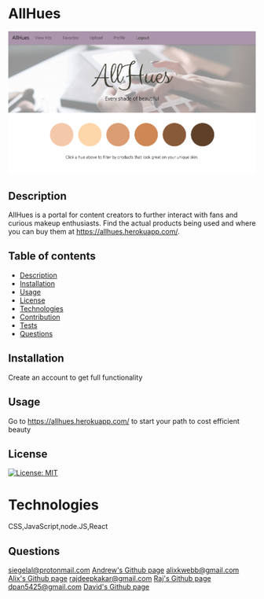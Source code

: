 # AllHues

![AllHues Homepage Image](./client/public/images/allhues-homepage.png)

## Description

AllHues is a portal for content creators to further interact with fans and curious makeup enthusiasts. Find the actual products being used and where you can buy them at https://allhues.herokuapp.com/.

## Table of contents

- [Description](#Description)
- [Installation](#Installation)
- [Usage](#Usage)
- [License](#License)
- [Technologies](#Technologies)
- [Contribution](#Contribution)
- [Tests](#Tests)
- [Questions](#Questions)

## Installation

Create an account to get full functionality

## Usage

Go to https://allhues.herokuapp.com/ to start your path to cost efficient beauty

## License

[![License: MIT](https://img.shields.io/badge/License-MIT-yellow.svg)](https://opensource.org/licenses/MIT)

# Technologies

CSS,JavaScript,node.JS,React

## Questions

siegelal@protonmail.com [Andrew's Github page](https://www.github.com/siegelal7)
alixkwebb@gmail.com [Alix's Github page](https://github.com/awebb8)
rajdeepkakar@gmail.com [Raj's Github page](https://github.com/rajdeep24)
dpan5425@gmail.com [David's Github page](https://github.com/dpan-5)